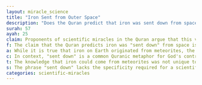 ```yaml
---
layout: miracle_science
title: "Iron Sent from Outer Space"
description: "Does the Quran predict that iron was sent down from space?"
surah: 57
ayah: 25
claim: Proponents of scientific miracles in the Quran argue that this verse predicts the extraterrestrial origin of iron. They claim that the phrase "sent down" refers to iron being brought to Earth from space, specifically through meteorites. This interpretation is used to suggest that the Quran contains advanced scientific knowledge about the origins of materials on Earth.
f: The claim that the Quran predicts iron was "sent down" from space is not falsifiable in the scientific sense. The phrase "sent down" is metaphorical and is used in multiple contexts throughout the Quran to describe God's provision, not a literal, testable event. Since the phrase is symbolic, it cannot be scientifically tested or disproven as a specific prediction about iron's extraterrestrial origins.
a: While it is true that iron on Earth originated from meteorites, the Quranic usage of "sent down" is metaphorical, not a scientific description. The same phrase is applied to rain, cattle, and even divine guidance, making it clear that "sent down" refers to blessings or provisions, not the physical descent of materials from space. The interpretation of this phrase as a prediction of iron's meteoritic origin lacks the accuracy required for a valid scientific insight.
c: In context, "sent down" is a common Quranic metaphor for God's control and provision over creation, encompassing both physical and spiritual blessings. This interpretation aligns with the way the phrase is applied to other items like rain and cattle. Ancient civilizations, such as the Egyptians, were already aware of meteoritic iron, referring to it as "iron from the sky." Therefore, the Quran's use of the phrase is not introducing new or unknown scientific knowledge but reflecting the understanding of the time.
t: The knowledge that iron could come from meteorites was not unique to the Quranic era. Ancient peoples, including the Egyptians, were familiar with meteoritic iron and used it for crafting tools. Thus, the Quran's mention of iron being "sent down" was not a revelation of advanced scientific knowledge, but rather an observation already present in the culture. This weakens the argument that the Quran was ahead of its time in revealing the cosmic origins of iron.
s: The phrase "sent down" lacks the specificity required for a scientific claim. It is a broad metaphor used to describe many different things in the Quran, including abstract concepts like divine guidance. The use of this phrase to suggest a precise scientific insight about the extraterrestrial origin of iron is selective and ignores its broader, non-scientific application in other verses. Without detailed and specific language about the nature of meteoritic iron, this claim does not meet the standards for a scientific prediction.
categories: scientific-miracles
---
```

